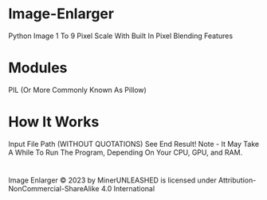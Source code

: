 # Image-Enlarger
 Python Image 1 To 9 Pixel Scale With Built In Pixel Blending Features

# Modules
 PIL (Or More Commonly Known As Pillow)

# How It Works
 Input File Path (WITHOUT QUOTATIONS)
 See End Result!
 Note - It May Take A While To Run The Program, Depending On Your CPU, GPU, and RAM.

 #
 Image Enlarger © 2023 by MinerUNLEASHED is licensed under Attribution-NonCommercial-ShareAlike 4.0 International 
